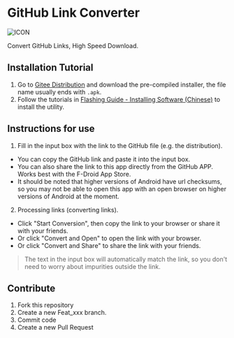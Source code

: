 # GitHub Link Converter

![ICON](icon.png)

Convert GitHub Links, High Speed Download.

## Installation Tutorial

1. Go to [Gitee Distribution](https://gitee.com/Jesse205/GitHubUrlConverter/releases/latest) and download the pre-compiled installer, the file name usually ends with `.apk`.
2. Follow the tutorials in [Flashing Guide - Installing Software (Chinese)](https://jesse205.github.io/FlashAndroidDevicesGuidelines/normal/installApk/) to install the utility.

## Instructions for use

1. Fill in the input box with the link to the GitHub file (e.g. the distribution).
  * You can copy the GitHub link and paste it into the input box.
  * You can also share the link to this app directly from the GitHub APP. Works best with the F-Droid App Store.
  * It should be noted that higher versions of Android have url checksums, so you may not be able to open this app with an open browser on higher versions of Android at the moment.
2. Processing links (converting links).
  * Click "Start Conversion", then copy the link to your browser or share it with your friends.
  * Or click "Convert and Open" to open the link with your browser.
  * Or click "Convert and Share" to share the link with your friends.

> The text in the input box will automatically match the link, so you don't need to worry about impurities outside the link.

## Contribute

1. Fork this repository
2. Create a new Feat_xxx branch.
3. Commit code
4. Create a new Pull Request